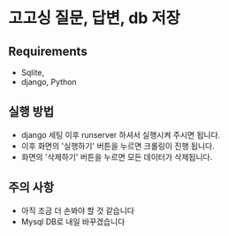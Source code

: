 # 고고싱 질문, 답변, db 저장

## Requirements

- Sqlite, 
- django, Python

## 실행 방법

- django 세팅 이후 runserver 하셔서 실행시켜 주시면 됩니다.
- 이후 화면의 '실행하기' 버튼을 누르면 크롤링이 진행 됩니다.
- 화면의 '삭제하기' 버튼을 누르면 모든 데이터가 삭제됩니다.

## 주의 사항
- 아직 조금 더 손봐야 할 것 같습니다
- Mysql DB로 내일 바꾸겠습니다